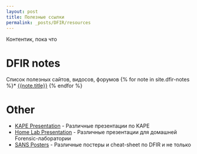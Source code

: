 ```yaml
---
layout: post
title: Полезные ссылки
permalink: _posts/DFIR/resources
---
```


Контентик, пока что 

# DFIR notes
Список полезных сайтов, видосов, форумов
{% for note in site.dfir-notes %}* [{{note.title}}]({{note.url}})
{% endfor %}

# Other
* [KAPE Presentation](https://docs.google.com/presentation/d/1su_DDs71_ZUzTdI7oRx_DcxNE608Ia2A2Qo6sITqIFI/edit?usp=sharing) - Различные презентации по KAPE
* [Home Lab Presentation](https://docs.google.com/presentation/d/1NKSB0CqVIPa-RxK0DOfrdyoU3F016baJBhjrx49ZbO8/edit?usp=sharing) - Различные презентации для домашней Forensic-лаборатории
* [SANS Posters](https://www.sans.org/security-resources/posters/) - Различные постеры и cheat-sheet по DFIR и не только
